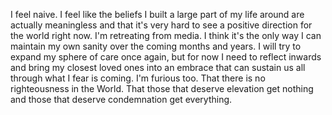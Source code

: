 I feel naive. I feel like the beliefs I built a large part of my life around are actually meaningless and that it's very hard to see a positive direction for the world right now.
I'm retreating from media. I think it's the only way I can maintain my own sanity over the coming months and years. I will try to expand my sphere of care once again, but for now I need to reflect inwards and bring my closest loved ones into an embrace that can sustain us all through what I fear is coming.
I'm furious too. That there is no righteousness in the World. That those that deserve elevation get nothing and those that deserve condemnation get everything.